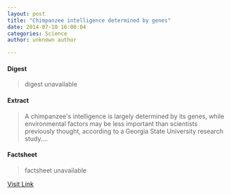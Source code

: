 ```yaml
---
layout: post
title: "Chimpanzee intelligence determined by genes"
date: 2014-07-10 16:00:04
categories: Science
author: unknown author

---
```



#### Digest
>digest unavailable

#### Extract
>A chimpanzee's intelligence is largely determined by its genes, while environmental factors may be less important than scientists previously thought, according to a Georgia State University research study....

#### Factsheet
>factsheet unavailable

[Visit Link](http://phys.org/news324211096.html)


